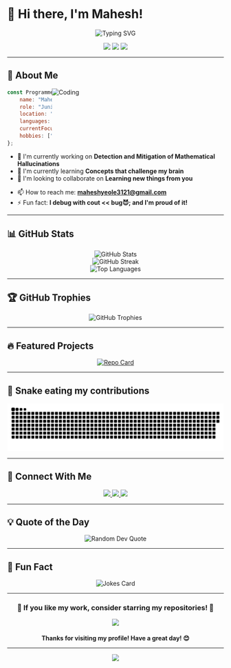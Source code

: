 # 👋 Hi there, I'm Mahesh!

<div align="center">
  <img src="https://readme-typing-svg.herokuapp.com?font=Fira+Code&size=30&duration=3000&pause=1000&color=F75C7E&center=true&vCenter=true&width=600&lines=Problem+Solver;Open+Source+Enthusiast;Full+Stack+Developer;Tech+Explorer" alt="Typing SVG" />
</div>

<p align="center">
  <img src="https://komarev.com/ghpvc/?username=Mahi928&color=blueviolet&style=flat-square&label=Profile+Views" />
  <img src="https://img.shields.io/github/followers/Mahi928?style=social" />
  <img src="https://img.shields.io/github/stars/Mahi928?style=social" />
</p>

---

## 🚀 About Me

<img align="right" alt="Coding" width="400" src="https://media.giphy.com/media/qgQUggAC3Pfv687qPC/giphy.gif">

```javascript
const Programmer = {
    name: "Mahesh Yeole",
    role: "Junior at IITD",
    location: "India",
    languages: ["JavaScript", "Python", "C/C++", "HTML/CSS"],
    currentFocus: "Building a good LLM for Math reasoning",
    hobbies: ["Coding", "Reading", "Gaming", "Problem Solving"]
};
```

- 🔭 I'm currently working on **Detection and Mitigation of Mathematical Hallucinations**
- 🌱 I'm currently learning **Concepts that challenge my brain**
- 👯 I'm looking to collaborate on **Learning new things from you**
<!-- - 🤔 I'm looking for help with **AI/ML Integration** -->
<!-- - 💬 Ask me about **** -->
- 📫 How to reach me: **maheshyeole3121@gmail.com**
- ⚡ Fun fact: **I debug with cout << bug😈; and I'm proud of it!**

---

<!-- ## 🛠️ Tech Stack

<div align="center">

### Languages
<p>
  <img src="https://img.shields.io/badge/JavaScript-F7DF1E?style=for-the-badge&logo=javascript&logoColor=black" />
  <img src="https://img.shields.io/badge/Python-3776AB?style=for-the-badge&logo=python&logoColor=white" />
  <img src="https://img.shields.io/badge/TypeScript-007ACC?style=for-the-badge&logo=typescript&logoColor=white" />
  <img src="https://img.shields.io/badge/Java-ED8B00?style=for-the-badge&logo=java&logoColor=white" />
  <img src="https://img.shields.io/badge/Go-00ADD8?style=for-the-badge&logo=go&logoColor=white" />
</p>

### Frontend
<p>
  <img src="https://img.shields.io/badge/React-20232A?style=for-the-badge&logo=react&logoColor=61DAFB" />
  <img src="https://img.shields.io/badge/Vue.js-35495E?style=for-the-badge&logo=vue.js&logoColor=4FC08D" />
  <img src="https://img.shields.io/badge/Angular-DD0031?style=for-the-badge&logo=angular&logoColor=white" />
  <img src="https://img.shields.io/badge/HTML5-E34F26?style=for-the-badge&logo=html5&logoColor=white" />
  <img src="https://img.shields.io/badge/CSS3-1572B6?style=for-the-badge&logo=css3&logoColor=white" />
</p>

### Backend
<p>
  <img src="https://img.shields.io/badge/Node.js-43853D?style=for-the-badge&logo=node.js&logoColor=white" />
  <img src="https://img.shields.io/badge/Express.js-404D59?style=for-the-badge" />
  <img src="https://img.shields.io/badge/Django-092E20?style=for-the-badge&logo=django&logoColor=white" />
  <img src="https://img.shields.io/badge/Spring-6DB33F?style=for-the-badge&logo=spring&logoColor=white" />
</p>

### Databases & Cloud
<p>
  <img src="https://img.shields.io/badge/MongoDB-4EA94B?style=for-the-badge&logo=mongodb&logoColor=white" />
  <img src="https://img.shields.io/badge/PostgreSQL-316192?style=for-the-badge&logo=postgresql&logoColor=white" />
  <img src="https://img.shields.io/badge/AWS-232F3E?style=for-the-badge&logo=amazon-aws&logoColor=white" />
  <img src="https://img.shields.io/badge/Docker-2496ED?style=for-the-badge&logo=docker&logoColor=white" />
</p>

</div>

--- -->

## 📊 GitHub Stats

<div align="center">
  <img src="https://github-readme-stats.vercel.app/api?username=Mahi928&show_icons=true&theme=radical&hide_border=true&count_private=true" alt="GitHub Stats" />
</div>

<div align="center">
  <img src="https://github-readme-streak-stats.herokuapp.com/?user=Mahi928&theme=radical&hide_border=true" alt="GitHub Streak" />
</div>

<div align="center">
  <img src="https://github-readme-stats.vercel.app/api/top-langs/?username=Mahi928&layout=compact&theme=radical&hide_border=true" alt="Top Languages" />
</div>

---

## 🏆 GitHub Trophies

<div align="center">
  <img src="https://github-profile-trophy.vercel.app/?username=Mahi928&theme=radical&no-frame=true&no-bg=false&margin-w=4" alt="GitHub Trophies" />
</div>

---

<!-- ## 📈 Contribution Graph

<div align="center">
  <img src="https://github-readme-activity-graph.vercel.app/graph?username=Mahi928&theme=react-dark&hide_border=true" alt="Contribution Graph" />
</div>

--- -->

## 🔥 Featured Projects

<div align="center">

[![Repo Card](https://github-readme-stats.vercel.app/api/pin/?username=Mahi928&repo=Basic-Projects&theme=radical&hide_border=true)](https://github.com/Mahi928/Basic-projects)
<!-- [![Repo Card](https://github-readme-stats.vercel.app/api/pin/?username=Mahi928&repo=another-project&theme=radical&hide_border=true)](https://github.com/Mahi928/another-project) -->

</div>

---

## 🐍 Snake eating my contributions

<div align="center">
  <img src="https://raw.githubusercontent.com/Mahi928/Mahi928/main/snake.svg" alt="Snake animation" />
</div>

---

<!-- ## 💼 Experience Timeline

```
2023 - Present    Senior Full Stack Developer @ Tech Company
                  • Leading development of scalable web applications
                  • Mentoring junior developers
                  • Implementing CI/CD pipelines

2021 - 2023      Full Stack Developer @ Startup Inc.
                  • Built responsive web applications using React & Node.js
                  • Optimized database queries improving performance by 40%
                  • Collaborated with cross-functional teams

2020 - 2021      Junior Developer @ Web Agency
                  • Developed client websites using modern frameworks
                  • Learned industry best practices
                  • Participated in code reviews and agile development
```

--- -->

<!-- ## 🎯 Current Goals

<div align="center">

| Goal | Progress | Deadline |
|------|----------|----------|
| 🚀 Master Kubernetes | ████████░░ 80% | Dec 2024 |
| 🎨 Learn Three.js | ██████░░░░ 60% | Jan 2025 |
| 📱 Build Mobile App | ████░░░░░░ 40% | Mar 2025 |
| 🤖 Explore AI/ML | ██░░░░░░░░ 20% | Jun 2025 |

</div>

--- -->

<!-- ## 🎵 Currently Listening To

<div align="center">
  <img src="https://spotify-recently-played-readme.vercel.app/api?user=Mahi928&count=1" alt="Spotify" />
</div>

--- -->

<!-- ## 📝 Latest Blog Posts

BLOG-POST-LIST:START
- [Building Scalable React Applications](https://yourblog.com/post1)
- [Microservices Architecture Best Practices](https://yourblog.com/post2)
- [The Future of Web Development](https://yourblog.com/post3)
- [Docker for Beginners](https://yourblog.com/post4)
BLOG-POST-LIST:END

---  -->

## 🤝 Connect With Me

<div align="center">
  <a href="https://linkedin.com/in/mahesh-yeole">
    <img src="https://img.shields.io/badge/LinkedIn-0077B5?style=for-the-badge&logo=linkedin&logoColor=white" />
  </a>
  <!-- <a href="https://twitter.com/yourhandle">
    <img src="https://img.shields.io/badge/Twitter-1DA1F2?style=for-the-badge&logo=twitter&logoColor=white" />
  </a> -->
  <!-- <a href="https://dev.to/yourprofile">
    <img src="https://img.shields.io/badge/dev.to-0A0A0A?style=for-the-badge&logo=dev.to&logoColor=white" />
  </a> -->
  <a href="mailto:maheshyeole3121@gmail.com">
    <img src="https://img.shields.io/badge/Gmail-D14836?style=for-the-badge&logo=gmail&logoColor=white" />
  </a>
  <a href="https://mahi928.github.io/Mahesh_Yeole/">
    <img src="https://img.shields.io/badge/Portfolio-FF5722?style=for-the-badge&logo=todoist&logoColor=white" />
  </a>
</div>

---

## 💡 Quote of the Day

<div align="center">
  <img src="https://quotes-github-readme.vercel.app/api?type=horizontal&theme=radical" alt="Random Dev Quote" />
</div>

---

## 🎉 Fun Fact

<div align="center">
  <img src="https://readme-jokes.vercel.app/api?theme=radical" alt="Jokes Card" />
</div>

---

<div align="center">
  <h3>🌟 If you like my work, consider starring my repositories! 🌟</h3>
  <img src="https://media.giphy.com/media/LnQjpWaON8nhr21vNW/giphy.gif" width="60">
  <br><br>
  <b>Thanks for visiting my profile! Have a great day! 😊</b>
</div>

---

<div align="center">
  <img src="https://capsule-render.vercel.app/api?type=waving&color=gradient&height=60&section=footer" />
</div>
